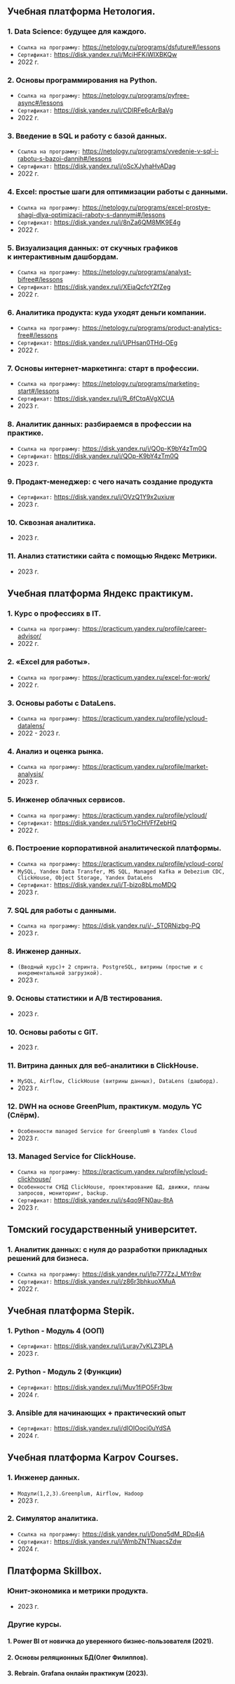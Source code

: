 ## Учебная платформа Нетология.

### 1. Data Science: будущее для каждого.
- `Ссылка на программу:` https://netology.ru/programs/dsfuture#/lessons
- `Сертификат:` https://disk.yandex.ru/i/MciHFKiWIXBKQw
- 2022 г.

### 2. Основы программирования на Python.
- `Ссылка на программу:` https://netology.ru/programs/pyfree-async#/lessons
- `Сертификат:` https://disk.yandex.ru/i/CDIRFe6cArBaVg
- 2022 г.

### 3. Введение в SQL и работу с базой данных.
- `Ссылка на программу:` https://netology.ru/programs/vvedenie-v-sql-i-rabotu-s-bazoi-dannih#/lessons
- `Сертификат:` https://disk.yandex.ru/i/oScXJyhaHvADag
- 2022 г.

### 4. Excel: простые шаги для оптимизации работы с данными.
- `Ссылка на программу:` https://netology.ru/programs/excel-prostye-shagi-dlya-optimizacii-raboty-s-dannymi#/lessons
- `Сертификат:` https://disk.yandex.ru/i/8nZa6QM8MK9E4g
- 2022 г.

### 5. Визуализация данных: от скучных графиков к интерактивным дашбордам.
- `Ссылка на программу:` https://netology.ru/programs/analyst-bifree#/lessons
- `Сертификат:` https://disk.yandex.ru/i/XEiaQcfcYZfZeg
- 2022 г.

### 6. Аналитика продукта: куда уходят деньги компании.
- `Ссылка на программу:` https://netology.ru/programs/product-analytics-free#/lessons
- `Сертификат:` https://disk.yandex.ru/i/UPHsan0THd-OEg
- 2022 г.

### 7. Основы интернет-маркетинга: старт в профессии.
- `Ссылка на программу:`
https://netology.ru/programs/marketing-start#/lessons
- `Сертификат:` https://disk.yandex.ru/i/R_6fCtqAVgXCUA
- 2023 г.

### 8. Аналитик данных: разбираемся в профессии на практике.
- `Ссылка на программу:` https://disk.yandex.ru/i/QOp-K9bY4zTm0Q
- `Сертификат:` https://disk.yandex.ru/i/QOp-K9bY4zTm0Q
- 2023 г.

### 9. Продакт-менеджер: с чего начать создание продукта
- `Сертификат:`  https://disk.yandex.ru/i/OVzQ1Y9x2uxiuw
- 2023 г.

### 10. Сквозная аналитика. 
- 2023 г.

### 11. Анализ статистики сайта с помощью Яндекс Метрики.
- 2023 г.

## Учебная платформа Яндекс практикум.

### 1. Курс о профессиях в IT.
- `Ссылка на программу:` https://practicum.yandex.ru/profile/career-advisor/
- 2022 г.

### 2. «Excel для работы».
- `Ссылка на программу:` https://practicum.yandex.ru/excel-for-work/
- 2022 г.

### 3. Основы работы с DataLens.
- `Ссылка на программу:` https://practicum.yandex.ru/profile/ycloud-datalens/
- 2022 - 2023 г.

### 4. Анализ и оценка рынка.
- `Ссылка на программу:` https://practicum.yandex.ru/profile/market-analysis/
- 2023 г.

### 5. Инженер облачных сервисов.
- `Ссылка на программу:` https://practicum.yandex.ru/profile/ycloud/
- `Сертификат:` https://disk.yandex.ru/i/5Y1oCHVFfZebHQ
- 2022 г.

### 6. Построение корпоративной аналитической платформы.
- `Ссылка на программу:` https://practicum.yandex.ru/profile/ycloud-corp/
- `MySQL, Yandex Data Transfer, MS SQL, Managed Kafka и Debezium CDC, ClickHouse, Object Storage, Yandex DataLens`
- `Сертификат:` https://disk.yandex.ru/i/T-bizo8bLmoMDQ
- 2023 г.

### 7. SQL для работы с данными.
- `Ссылка на программу:` https://disk.yandex.ru/i/-_5T0RNizbg-PQ
- 2023 г.

### 8. Инженер данных.
- `(Вводный курс)+ 2 спринта. PostgreSQL, витрины (простые и с инкрементальной загрузкой).`
- 2023 г.

### 9. Основы статистики и A/B тестирования.
- 2023 г.

### 10. Основы работы с GIT.
- 2023 г.

### 11. Витрина данных для веб-аналитики в ClickHouse.
- `MySQL, Airflow, ClickHouse (витрины данных), DataLens (дашборд).`
- 2023 г.

### 12. DWH на основе GreenPlum, практикум. модуль YC (Слёрм).
- `Особенности managed Service for Greenplum® в Yandex Cloud`
- 2023 г.

### 13. Managed Service for ClickHouse.
- `Ссылка на программу:` https://practicum.yandex.ru/profile/ycloud-clickhouse/
- `Особенности СУБД ClickHouse, проектирование БД, движки, планы запросов, мониторинг, backup.`
- `Сертификат:` https://disk.yandex.ru/i/s4qo9FN0au-8tA 
- 2023 г.

## Томский государственный университет.

### 1. Аналитик данных: с нуля до разработки прикладных решений для бизнеса.
- `Ссылка на программу:` https://disk.yandex.ru/i/lp777ZzJ_MYr8w
- `Сертификат:` https://disk.yandex.ru/i/z86r3bhkuoXMuA
- 2022 г.

## Учебная платформа Stepik.

### 1. Python - Модуль 4 (ООП)
- `Сертификат:` https://disk.yandex.ru/i/Luray7vKLZ3PLA
- 2023 г.

### 2. Python - Модуль 2 (Функции)
- `Сертификат:` https://disk.yandex.ru/i/Muv1fiPO5Fr3bw
- 2024 г.

### 3. Ansible для начинающих + практический опыт
- `Сертификат:` https://disk.yandex.ru/i/dIOIOoci0uYdSA
- 2024 г.

## Учебная платформа Karpov Courses.

### 1. Инженер данных. 
- `Модули(1,2,3).Greenplum, Airflow, Hadoop`
- 2023 г.

### 2. Симулятор аналитика. 
- `Ссылка на программу:` https://disk.yandex.ru/i/Donq5dM_RDp4jA
- `Сертификат:` https://disk.yandex.ru/i/WmbZNTNuacsZdw
- 2024 г.

## Платформа Skillbox.

### Юнит-экономика и метрики продукта.
- 2023 г.

### Другие курсы.
#### 1. Power BI от новичка до уверенного бизнес-пользователя (2021).
#### 2. Основы реляционных БД(Олег Филиппов).
#### 3. Rebrain. Grafana онлайн практикум (2023).






